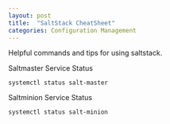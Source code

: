 ```yaml
---
layout: post
title:  "SaltStack CheatSheet"
categories: Configuration Management
---
```


Helpful commands and tips for using saltstack.

Saltmaster Service Status
```
systemctl status salt-master
```

Saltminion Service Status
```
systemctl status salt-minion
```
